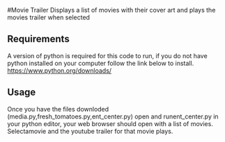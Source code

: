 #Movie Trailer
Displays a list of movies with their cover art and plays the movies trailer when selected

## Requirements
A version of python is required for this code to run, if you do not have python installed on your computer follow the link below to install.
https://www.python.org/downloads/

## Usage
Once you have the files downloded (media.py,fresh_tomatoes.py,ent_center.py) open and runent_center.py in your python editor, your web browser should open with a list of movies. Selectamovie and the youtube trailer for that movie plays.